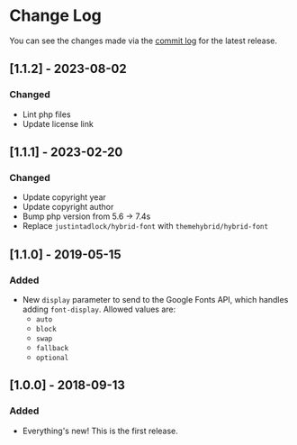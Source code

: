 # Change Log

You can see the changes made via the [commit log](https://github.com/themehybrid/hybrid-font/commits/master) for the latest release.

## [1.1.2] - 2023-08-02

### Changed

- Lint php files
- Update license link

## [1.1.1] - 2023-02-20

### Changed

- Update copyright year
- Update copyright author
- Bump php version from 5.6 -> 7.4s
- Replace `justintadlock/hybrid-font` with `themehybrid/hybrid-font`

## [1.1.0] - 2019-05-15

### Added

- New `display` parameter to send to the Google Fonts API, which handles adding `font-display`.  Allowed values are:
	- `auto`
	- `block`
	- `swap`
	- `fallback`
	- `optional`

## [1.0.0] - 2018-09-13

### Added

- Everything's new! This is the first release.
